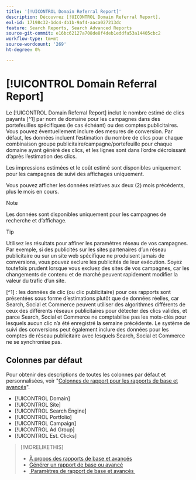 ```yaml
---
title: '[!UICONTROL Domain Referral Report]'
description: Découvrez [!UICONTROL Domain Referral Report].
exl-id: 17198c32-1dc4-4b1b-9af4-aaca027213dc
feature: Search Reports, Search Advanced Reports
source-git-commit: e16bc62127a708de8f4deb1eddfa53a14405cbc2
workflow-type: tm+mt
source-wordcount: '269'
ht-degree: 0%

---
```


# [!UICONTROL Domain Referral Report]

<!-- If we remove this report, also remove concept topic "Domain Optimization." -->

Le [!UICONTROL Domain Referral Report] inclut le nombre estimé de clics payants [^1] par nom de domaine pour les campagnes dans des portefeuilles spécifiques (le cas échéant) ou des comptes publicitaires. Vous pouvez éventuellement inclure des mesures de conversion. Par défaut, les données incluent l’estimation du nombre de clics pour chaque combinaison groupe publicitaire/campagne/portefeuille pour chaque domaine ayant généré des clics, et les lignes sont dans l’ordre décroissant d’après l’estimation des clics.

Les impressions estimées et le coût estimé sont disponibles uniquement pour les campagnes de suivi des affichages uniquement.

Vous pouvez afficher les données relatives aux deux (2) mois précédents, plus le mois en cours.

>[!NOTE]
>
>Les données sont disponibles uniquement pour les campagnes de recherche et d’affichage.

>[!TIP]
>
>Utilisez les résultats pour affiner les paramètres réseau de vos campagnes. Par exemple, si des publicités sur les sites partenaires d’un réseau publicitaire ou sur un site web spécifique ne produisent jamais de conversions, vous pouvez exclure les publicités de leur exécution. Soyez toutefois prudent lorsque vous excluez des sites de vos campagnes, car les changements de contenu et de marché peuvent rapidement modifier la valeur du trafic d’un site.

[^1] : les données de clic (ou clic publicitaire) pour ces rapports sont présentées sous forme d’estimations plutôt que de données réelles, car Search, Social et Commerce peuvent utiliser des algorithmes différents de ceux des différents réseaux publicitaires pour détecter des clics valides, et parce Search, Social et Commerce ne comptabilise pas les mots-clés pour lesquels aucun clic n’a été enregistré la semaine précédente. Le système de suivi des conversions peut également inclure des données pour les comptes de réseau publicitaire avec lesquels Search, Social et Commerce ne se synchronise pas.

## Colonnes par défaut

Pour obtenir des descriptions de toutes les colonnes par défaut et personnalisées, voir &quot;[Colonnes de rapport pour les rapports de base et avancés](basic-advanced-report-columns.md)&quot;.

* [!UICONTROL Domain]
* [!UICONTROL Site]
* [!UICONTROL Search Engine]
* [!UICONTROL Portfolio]
* [!UICONTROL Campaign]
* [!UICONTROL Ad Group]
* [!UICONTROL Est. Clicks]

>[!MORELIKETHIS]
>
>* [À propos des rapports de base et avancés](basic-advanced-report-about.md)
>* [Générer un rapport de base ou avancé](basic-advanced-report-generate.md)
>* [&#x200B; Paramètres de rapport de base et avancés &#x200B;](basic-advanced-report-settings.md)
